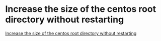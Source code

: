 # Increase the size of the centos root directory without restarting
[Increase the size of the centos root directory without restarting](https://aiwithcloud.com/2022/09/15/increase_the_size_of_the_centos_root_directory_without_restarting/)